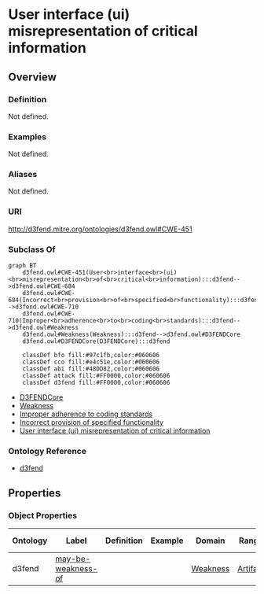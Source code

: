 # User interface (ui) misrepresentation of critical information

## Overview

### Definition
Not defined.

### Examples
Not defined.

### Aliases
Not defined.

### URI
http://d3fend.mitre.org/ontologies/d3fend.owl#CWE-451

### Subclass Of
```mermaid
graph BT
    d3fend.owl#CWE-451(User<br>interface<br>(ui)<br>misrepresentation<br>of<br>critical<br>information):::d3fend-->d3fend.owl#CWE-684
    d3fend.owl#CWE-684(Incorrect<br>provision<br>of<br>specified<br>functionality):::d3fend-->d3fend.owl#CWE-710
    d3fend.owl#CWE-710(Improper<br>adherence<br>to<br>coding<br>standards):::d3fend-->d3fend.owl#Weakness
    d3fend.owl#Weakness(Weakness):::d3fend-->d3fend.owl#D3FENDCore
    d3fend.owl#D3FENDCore(D3FENDCore):::d3fend
    
    classDef bfo fill:#97c1fb,color:#060606
    classDef cco fill:#e4c51e,color:#060606
    classDef abi fill:#48DD82,color:#060606
    classDef attack fill:#FF0000,color:#060606
    classDef d3fend fill:#FF0000,color:#060606
```

- [D3FENDCore](/docs/ontology/reference/model/D3FENDCore/D3FENDCore.md)
- [Weakness](/docs/ontology/reference/model/D3FENDCore/Weakness/Weakness.md)
- [Improper adherence to coding standards](/docs/ontology/reference/model/D3FENDCore/Weakness/Improper%20adherence%20to%20coding%20standards/Improper%20adherence%20to%20coding%20standards.md)
- [Incorrect provision of specified functionality](/docs/ontology/reference/model/D3FENDCore/Weakness/Improper%20adherence%20to%20coding%20standards/Incorrect%20provision%20of%20specified%20functionality/Incorrect%20provision%20of%20specified%20functionality.md)
- [User interface (ui) misrepresentation of critical information](/docs/ontology/reference/model/D3FENDCore/Weakness/Improper%20adherence%20to%20coding%20standards/Incorrect%20provision%20of%20specified%20functionality/User%20interface%20%28ui%29%20misrepresentation%20of%20critical%20information/User%20interface%20%28ui%29%20misrepresentation%20of%20critical%20information.md)


### Ontology Reference
- [d3fend](http://d3fend.mitre.org/ontologies/d3fend.owl#)

## Properties
### Object Properties
| Ontology | Label | Definition | Example | Domain | Range | Inverse Of |
|----------|-------|------------|---------|--------|-------|------------|
| d3fend | [may-be-weakness-of](http://d3fend.mitre.org/ontologies/d3fend.owl#may-be-weakness-of) |  |  | [Weakness](/docs/ontology/reference/model/D3FENDCore/Weakness/Weakness.md) | [Artifact](/docs/ontology/reference/model/D3FENDCore/Artifact/Artifact.md) | [may-have-weakness](http://d3fend.mitre.org/ontologies/d3fend.owl#may-have-weakness) |

